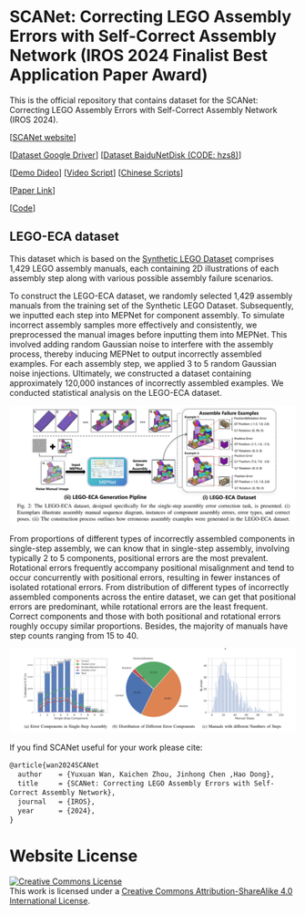 # SCANet: Correcting LEGO Assembly Errors with Self-Correct Assembly Network (IROS 2024 Finalist Best Application Paper Award)

This is the official repository that contains dataset for the SCANet: Correcting LEGO Assembly Errors with Self-Correct Assembly Network (IROS 2024).


[[SCANet website](https://scanet-iros2024.github.io/)]

[[Dataset Google Driver](https://drive.google.com/file/d/1gbLhaOiUsnfuYrKHe5TAd3IlUteya267/view?usp=drive_link)] [[Dataset BaiduNetDisk (CODE: hzs8)](https://pan.baidu.com/s/11hKFBC5mfgYgg0DrmkH2LQ?pwd=hzs8)]

[[Demo Dideo](assets/Final_2.mp4)] [[Video Script](assets/scripts.md)] [[Chinese Scripts](assets2/scripts.md)]

[[Paper Link](https://arxiv.org/abs/2403.18195)]

[[Code](assets/Final_2.mp4)]


## LEGO-ECA dataset
This dataset which is based on the [Synthetic LEGO Dataset](https://arxiv.org/abs/2207.12572 "Translating a Visual LEGO Manual to a Machine-Executable Plan. ECCV, 2022") comprises 1,429 LEGO assembly manuals, each containing 2D illustrations of each assembly step along with various possible assembly failure scenarios.

To construct the LEGO-ECA dataset, we randomly selected 1,429 assembly manuals from the training set of the Synthetic LEGO Dataset. Subsequently, we inputted each step into MEPNet for component assembly. To simulate incorrect assembly samples more effectively and consistently, we preprocessed the manual images before inputting them into MEPNet. This involved adding random Gaussian noise to interfere with the assembly process, thereby inducing MEPNet to output incorrectly assembled examples. For each assembly step, we applied 3 to 5 random Gaussian noise injections. Ultimately, we constructed a dataset containing approximately 120,000 instances of incorrectly assembled examples. We conducted statistical analysis on the LEGO-ECA dataset. 

![](assets/picture1.png)

From proportions of different types of incorrectly assembled components in single-step assembly, we can know that in single-step assembly, involving typically 2 to 5 components, positional errors are the most prevalent. Rotational errors frequently accompany positional misalignment and tend to occur concurrently with positional errors, resulting in fewer instances of isolated rotational errors. From distribution of different types of incorrectly assembled components across the entire dataset, we can get that positional errors are predominant, while rotational errors are the least frequent. Correct components and those with both positional and rotational errors roughly occupy similar proportions. Besides, the majority of manuals have step counts ranging from 15 to 40.

![](assets/picture2.png)

If you find SCANet useful for your work please cite:
```
@article{wan2024SCANet
  author    = {Yuxuan Wan, Kaichen Zhou, Jinhong Chen ,Hao Dong},
  title     = {SCANet: Correcting LEGO Assembly Errors with Self-Correct Assembly Network},
  journal   = {IROS},
  year      = {2024},
}
```

# Website License
<a rel="license" href="http://creativecommons.org/licenses/by-sa/4.0/"><img alt="Creative Commons License" style="border-width:0" src="https://i.creativecommons.org/l/by-sa/4.0/88x31.png" /></a><br />This work is licensed under a <a rel="license" href="http://creativecommons.org/licenses/by-sa/4.0/">Creative Commons Attribution-ShareAlike 4.0 International License</a>.
